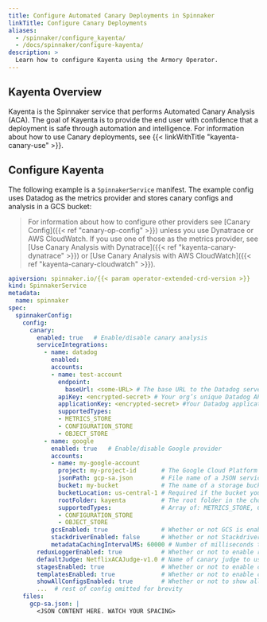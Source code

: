 ```yaml
---
title: Configure Automated Canary Deployments in Spinnaker
linkTitle: Configure Canary Deployments
aliases:
  - /spinnaker/configure_kayenta/
  - /docs/spinnaker/configure-kayenta/
description: >
  Learn how to configure Kayenta using the Armory Operator.
---
```


## Kayenta Overview

Kayenta is the Spinnaker service that performs Automated Canary Analysis (ACA). The goal of Kayenta is to provide the end user with confidence that a deployment is safe through automation and intelligence. For information about how to use Canary deployments, see {{< linkWithTitle "kayenta-canary-use" >}}.

## Configure Kayenta

The following example is a `SpinnakerService` manifest. The example config uses Datadog as the metrics provider and stores canary configs and analysis in a GCS bucket:

> For information about how to configure other providers see [Canary Config]({{< ref "canary-op-config" >}}) unless you use Dynatrace or AWS CloudWatch. If you use one of those as the metrics provider, see [Use Canary Analysis with Dynatrace]({{< ref "kayenta-canary-dynatrace" >}}) or [Use Canary Analysis with AWS CloudWatch]({{< ref "kayenta-canary-cloudwatch" >}}).

```yaml
apiversion: spinnaker.io/{{< param operator-extended-crd-version >}}
kind: SpinnakerService
metadata:
  name: spinnaker
spec:
  spinnakerConfig:
    config:
      canary:
        enabled: true   # Enable/disable canary analysis
        serviceIntegrations:
          - name: datadog
            enabled:
            accounts:
            - name: test-account
              endpoint:
                baseUrl: <some-URL> # The base URL to the Datadog server.
              apiKey: <encrypted-secret> # Your org’s unique Datadog API key. See https://app.datadoghq.com/account/settings#api. Supports encrypted value.
              applicationKey: <encrypted-secret> #Your Datadog application key. See https://app.datadoghq.com/account/settings#api. Supports encrypted value.
              supportedTypes:
              - METRICS_STORE
              - CONFIGURATION_STORE
              - OBJECT_STORE
          - name: google
            enabled: true   # Enable/disable Google provider
            accounts:
            - name: my-google-account
              project: my-project-id       # The Google Cloud Platform project the Canary service uses to consume GCS and Stackdriver.
              jsonPath: gcp-sa.json        # File name of a JSON service account that Spinnaker uses for credentials. This is only needed if Spinnaker is not deployed on a Google Compute Engine VM or needs permissions not afforded to the VM it is running on. See https://cloud.google.com/compute/docs/access/service-accounts for more information. This field supports using "encryptedFile" secret references.
              bucket: my-bucket            # The name of a storage bucket that your specified account has access to. If you specify a globally unique bucket name that doesn't exist, Kayenta creates that bucket.
              bucketLocation: us-central-1 # Required if the bucket you specify doesn't exist. In that case, the bucket gets created in that location. See https://cloud.google.com/storage/docs/managing-buckets#manage-class-location.
              rootFolder: kayenta          # The root folder in the chosen bucket to place all of the Canary service's persistent data in (Default: kayenta).
              supportedTypes:              # Array of: METRICS_STORE, CONFIGURATION_STORE, OBJECT_STORE
              - CONFIGURATION_STORE
              - OBJECT_STORE
            gcsEnabled: true               # Whether or not GCS is enabled as a persistent store (Default: false).
            stackdriverEnabled: false      # Whether or not Stackdriver is enabled Stackdriver as a metrics service (Default: false).
            metadataCachingIntervalMS: 60000 # Number of milliseconds to wait between caching the names of available metric types for use in building canary configs. (Default: 60000)
        reduxLoggerEnabled: true           # Whether or not to enable redux logging in the canary module in deck (Default: true).
        defaultJudge: NetflixACAJudge-v1.0 # Name of canary judge to use by default (Default: NetflixACAJudge-v1.0).
        stagesEnabled: true                # Whether or not to enable canary stages in deck (Default: true).
        templatesEnabled: true             # Whether or not to enable custom filter templates for canary configs in deck (Default: true).
        showAllConfigsEnabled: true        # Whether or not to show all canary configs in deck, or just those scoped to the current application (Default: true).
        ...  # rest of config omitted for brevity
    files:
      gcp-sa.json: |
        <JSON CONTENT HERE. WATCH YOUR SPACING>
```

